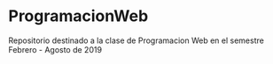 # ProgramacionWeb
Repositorio destinado a la clase de Programacion Web en el semestre Febrero - Agosto de 2019
